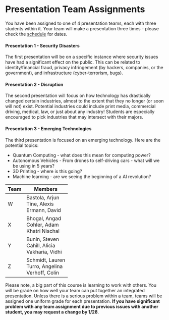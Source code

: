 
# Presentation Team Assignments
You have been assigned to one of 4 presentation teams, each with three students within it.  Your team will make a presentation three times - please check the [schedule](index.html) for dates.

#### Presentation 1 - Security Disasters
The first presentation will be on a specific instance where security issues have had a significant effect on the public.   This can be related to identity/financial fraud, privacy infringement (by hackers, companies, or the government), and infrastructure (cyber-terrorism, bugs).  

#### Presentation 2 - Disruption
The second presentation will focus on how technology has drastically changed certain industries, almost to the extent that they no longer (or soon will not) exist.  Potential industries could include print media, commercial driving, medical, law, or just about any industry!  Students are especially encouraged to pick industries that may intersect with their majors.  

#### Presentation 3 - Emerging Technologies
The third presentation is focused on an emerging technology.  Here are the potential topics:

* Quantum Computing - what does this mean for computing power?
* Autonomous Vehicles - From drones to self-driving cars - what will we be using in 5 years?
* 3D Printing - where is this going?
* Machine learning - are we seeing the beginning of a AI revolution?

| Team | Members 
|------|---------
| W    | Bastola, Arjun <br/>Tine, Alexis<br/>Ermann, David
| X    | Bhogal, Angad<br/>Cohler, Adam<br/>Khatri Nischal
| Y    | Bunin, Steven<br/>Cahill, Alicia<br/>Vakharia, Vidhi
| Z    | Schmidt, Lauren<br/>Turro, Angelina<br/>Verhoff, Colin

Please note, a big part of this course is learning to work with others.  You will be grade on how well your team can put together an integrated presentation.  Unless there is a serious problem within a team, teams will be assigned one uniform grade for each presentation.  **If you have significant problem with any team assignment due to previous issues with another student, you may request a change by 1/28**.  

